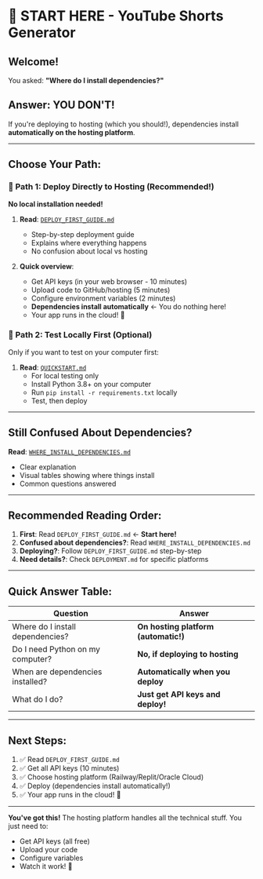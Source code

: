 # 🚀 START HERE - YouTube Shorts Generator

## Welcome! 

You asked: **"Where do I install dependencies?"**

## Answer: YOU DON'T! 

If you're deploying to hosting (which you should!), dependencies install **automatically on the hosting platform**.

---

## Choose Your Path:

### 🎯 Path 1: Deploy Directly to Hosting (Recommended!)

**No local installation needed!**

1. **Read**: [`DEPLOY_FIRST_GUIDE.md`](DEPLOY_FIRST_GUIDE.md)
   - Step-by-step deployment guide
   - Explains where everything happens
   - No confusion about local vs hosting

2. **Quick overview**:
   - Get API keys (in your web browser - 10 minutes)
   - Upload code to GitHub/hosting (5 minutes)
   - Configure environment variables (2 minutes)
   - **Dependencies install automatically** ← You do nothing here!
   - Your app runs in the cloud! 🎉

### 🧪 Path 2: Test Locally First (Optional)

Only if you want to test on your computer first:

1. **Read**: [`QUICKSTART.md`](QUICKSTART.md)
   - For local testing only
   - Install Python 3.8+ on your computer
   - Run `pip install -r requirements.txt` locally
   - Test, then deploy

---

## Still Confused About Dependencies?

**Read**: [`WHERE_INSTALL_DEPENDENCIES.md`](WHERE_INSTALL_DEPENDENCIES.md)
- Clear explanation
- Visual tables showing where things install
- Common questions answered

---

## Recommended Reading Order:

1. **First**: Read `DEPLOY_FIRST_GUIDE.md` ← **Start here!**
2. **Confused about dependencies?**: Read `WHERE_INSTALL_DEPENDENCIES.md`
3. **Deploying?**: Follow `DEPLOY_FIRST_GUIDE.md` step-by-step
4. **Need details?**: Check `DEPLOYMENT.md` for specific platforms

---

## Quick Answer Table:

| Question | Answer |
|----------|--------|
| Where do I install dependencies? | **On hosting platform (automatic!)** |
| Do I need Python on my computer? | **No, if deploying to hosting** |
| When are dependencies installed? | **Automatically when you deploy** |
| What do I do? | **Just get API keys and deploy!** |

---

## Next Steps:

1. ✅ Read `DEPLOY_FIRST_GUIDE.md`
2. ✅ Get all API keys (10 minutes)
3. ✅ Choose hosting platform (Railway/Replit/Oracle Cloud)
4. ✅ Deploy (dependencies install automatically!)
5. ✅ Your app runs in the cloud! 🎉

---

**You've got this!** The hosting platform handles all the technical stuff. You just need to:
- Get API keys (all free)
- Upload your code
- Configure variables
- Watch it work! 🚀

